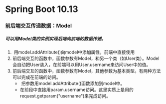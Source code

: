 # Spring Boot 10.13

### 前后端交互传递数据：Model

##### 	可以用Model类的实例实现后端向前端的数据传递。

1. ​	用model.addAttribute()向model中添加属性，前端中直接使用
2. 前后端交互的函数中，函数参数有Model，和另一个类（如User类）。Model会自动把User装入，在前端可以用User.username来访问User中的值。
3. 前后端交互的函数中，函数参数有Model，其他参数为基本类型。有两种方法可以完成在前端的访问。
   - ​	把参数用model.addAttribute()函数添加到model中。
   - 在前段中直接用param.username访问。这里实质上是用的request.getparam("username")来完成访问。